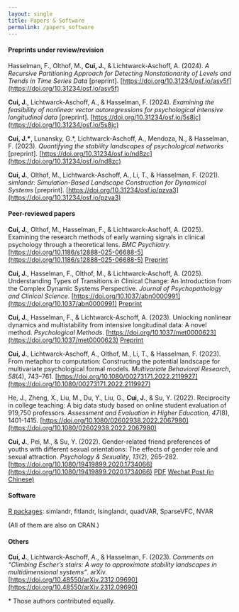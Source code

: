 ```yaml
---
layout: single
title: Papers & Software
permalink: /papers_software
---
```


#### Preprints under review/revision

Hasselman, F., Olthof, M., **Cui, J.**, & Lichtwarck-Aschoff, A. (2024). *A Recursive Partitioning Approach for Detecting Nonstationarity of Levels and Trends in Time Series Data* [preprint]. [https://doi.org/10.31234/osf.io/asv5f](https://doi.org/10.31234/osf.io/asv5f)

**Cui, J.**, Lichtwarck-Aschoff, A., & Hasselman, F. (2024). *Examining the feasibility of nonlinear vector autoregressions for psychological intensive longitudinal data* [preprint]. [https://doi.org/10.31234/osf.io/5s8jc](https://doi.org/10.31234/osf.io/5s8jc)

**Cui, J.\***, Lunansky, G.\*, Lichtwarck-Aschoff, A., Mendoza, N., & Hasselman, F. (2023). *Quantifying the stability landscapes of psychological networks* [preprint]. [https://doi.org/10.31234/osf.io/nd8zc](https://doi.org/10.31234/osf.io/nd8zc)

**Cui, J.**, Olthof, M., Lichtwarck-Aschoff, A., Li, T., & Hasselman, F. (2021). *simlandr: Simulation-Based Landscape Construction for Dynamical Systems* [preprint]. [https://doi.org/10.31234/osf.io/pzva3](https://doi.org/10.31234/osf.io/pzva3)

#### Peer-reviewed papers

**Cui, J.**, Olthof, M., Hasselman, F., & Lichtwarck-Aschoff, A. (2025). Examining the research methods of early warning signals in clinical psychology through a theoretical lens. *BMC Psychiatry*. [https://doi.org/10.1186/s12888-025-06688-5](https://doi.org/10.1186/s12888-025-06688-5) [Preprint](https://doi.org/10.31234/osf.io/59fu4)

**Cui, J.**, Hasselman, F., Olthof, M., & Lichtwarck-Aschoff, A. (2025). Understanding Types of Transitions in Clinical Change: An Introduction from the Complex Dynamic Systems Perspective. *Journal of Psychopathology and Clinical Science*. [https://doi.org/10.1037/abn0000991](https://doi.org/10.1037/abn0000991) [Preprint](https://doi.org/10.31234/osf.io/b68wh)

**Cui, J.**, Hasselman, F., & Lichtwarck-Aschoff, A. (2023). Unlocking nonlinear dynamics and multistability from intensive longitudinal data: A novel method. *Psychological Methods*. [https://doi.org/10.1037/met0000623](https://doi.org/10.1037/met0000623) [Preprint](https://doi.org/10.31234/osf.io/wjzg2)

**Cui, J.**, Lichtwarck-Aschoff, A., Olthof, M., Li, T., & Hasselman, F. (2023). From metaphor to computation: Constructing the potential landscape for multivariate psychological formal models. *Multivariate Behavioral Research*, *58*(4), 743–761. [https://doi.org/10.1080/00273171.2022.2119927](https://doi.org/10.1080/00273171.2022.2119927)

He, J., Zheng, X., Liu, M., Du, Y., Liu, G., **Cui, J.**, & Su, Y. (2022). Reciprocity in college teaching: A big data study based on online student evaluation of 919,750 professors. *Assessment and Evaluation in Higher Education*, *47*(8), 1401-1415. [https://doi.org/10.1080/02602938.2022.2067980](https://doi.org/10.1080/02602938.2022.2067980)

**Cui, J.**, Pei, M., & Su, Y. (2022). Gender-related friend preferences of youths with different sexual orientations: The effects of gender role and sexual attraction. *Psychology & Sexuality*, *13*(2), 265–282. [https://doi.org/10.1080/19419899.2020.1734066](https://doi.org/10.1080/19419899.2020.1734066) [PDF](https://www.researchgate.net/profile/Jingmeng-Cui/publication/339464230_Gender-Related_Friend_Preferences_of_Youths_with_Different_Sexual_Orientations_The_effects_of_gender_role_and_sexual_attraction/links/5f00f04492851c52d6198cd8/Gender-Related-Friend-Preferences-of-Youths-with-Different-Sexual-Orientations-The-effects-of-gender-role-and-sexual-attraction.pdf) [Wechat Post (in Chinese)](https://mp.weixin.qq.com/s/iFszOH9CGLIipVQ7Zh7V7w)

#### Software

[R packages](https://sciurus365.r-universe.dev/): simlandr, fitlandr, Isinglandr, quadVAR, SparseVFC, NVAR

(All of them are also on CRAN.)

#### Others

**Cui, J.**, Lichtwarck-Aschoff, A., & Hasselman, F. (2023). *Comments on “Climbing Escher’s stairs: A way to approximate stability landscapes in multidimensional systems”*. arXiv. [https://doi.org/10.48550/arXiv.2312.09690](https://doi.org/10.48550/arXiv.2312.09690)

\* Those authors contributed equally. 
